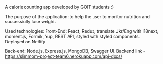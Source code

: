 A calorie counting app developed by GOIT students :)

The purpose of the application: to help the user to monitor nutrition and successfully lose weight.

Used technologies: 
Front-End: React, Redux, translate Ukr/Eng with i18next, moment.js, Formik, Yup, REST API, styled with styled components. Deployed on Netlify.

Back-end: Node.js, Express.js, MongoDB, Swagger UI. Backend link - https://slimmom-project-team6.herokuapp.com/api-docs/
